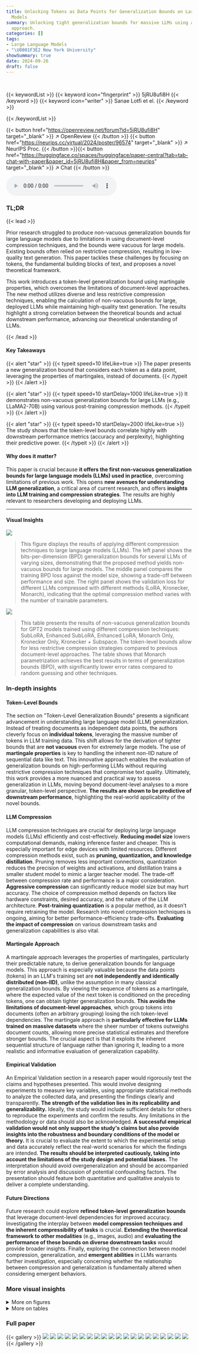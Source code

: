 ```yaml
---
title: Unlocking Tokens as Data Points for Generalization Bounds on Larger Language
  Models
summary: Unlocking tight generalization bounds for massive LLMs using a novel token-level
  approach.
categories: []
tags:
- Large Language Models
- "\U0001F3E2 New York University"
showSummary: true
date: 2024-09-26
draft: false
---
```


<br>

{{< keywordList >}}
{{< keyword icon="fingerprint" >}} 5jRU8ufi8H {{< /keyword >}}
{{< keyword icon="writer" >}} Sanae Lotfi et el. {{< /keyword >}}
 
{{< /keywordList >}}

{{< button href="https://openreview.net/forum?id=5jRU8ufi8H" target="_blank" >}}
↗ OpenReview
{{< /button >}}
{{< button href="https://neurips.cc/virtual/2024/poster/96574" target="_blank" >}}
↗ NeurIPS Proc.
{{< /button >}}{{< button href="https://huggingface.co/spaces/huggingface/paper-central?tab=tab-chat-with-paper&paper_id=5jRU8ufi8H&paper_from=neurips" target="_blank" >}}
↗ Chat
{{< /button >}}



<audio controls>
    <source src="https://ai-paper-reviewer.com/5jRU8ufi8H/podcast.wav" type="audio/wav">
    Your browser does not support the audio element.
</audio>


### TL;DR


{{< lead >}}

Prior research struggled to produce non-vacuous generalization bounds for large language models due to limitations in using document-level compression techniques, and the bounds were vacuous for large models. Existing bounds often relied on restrictive compression, resulting in low-quality text generation.  This paper tackles these challenges by focusing on tokens, the fundamental building blocks of text, and proposes a novel theoretical framework. 

This work introduces a token-level generalization bound using martingale properties, which overcomes the limitations of document-level approaches. The new method utilizes diverse and less restrictive compression techniques, enabling the calculation of non-vacuous bounds for large, deployed LLMs while maintaining high-quality text generation. The results highlight a strong correlation between the theoretical bounds and actual downstream performance, advancing our theoretical understanding of LLMs.

{{< /lead >}}


#### Key Takeaways

{{< alert "star" >}}
{{< typeit speed=10 lifeLike=true >}} The paper presents a new generalization bound that considers each token as a data point, leveraging the properties of martingales, instead of documents. {{< /typeit >}}
{{< /alert >}}

{{< alert "star" >}}
{{< typeit speed=10 startDelay=1000 lifeLike=true >}} It demonstrates non-vacuous generalization bounds for large LLMs (e.g., LLaMA2-70B) using various post-training compression methods. {{< /typeit >}}
{{< /alert >}}

{{< alert "star" >}}
{{< typeit speed=10 startDelay=2000 lifeLike=true >}} The study shows that the token-level bounds correlate highly with downstream performance metrics (accuracy and perplexity), highlighting their predictive power. {{< /typeit >}}
{{< /alert >}}

#### Why does it matter?
This paper is crucial because **it offers the first non-vacuous generalization bounds for large language models (LLMs) used in practice**, overcoming limitations of previous work.  This opens **new avenues for understanding LLM generalization**, a critical area of current research, and offers **insights into LLM training and compression strategies**. The results are highly relevant to researchers developing and deploying LLMs.

------
#### Visual Insights



![](https://ai-paper-reviewer.com/5jRU8ufi8H/figures_2_1.jpg)

> This figure displays the results of applying different compression techniques to large language models (LLMs). The left panel shows the bits-per-dimension (BPD) generalization bounds for several LLMs of varying sizes, demonstrating that the proposed method yields non-vacuous bounds for large models. The middle panel compares the training BPD loss against the model size, showing a trade-off between performance and size. The right panel shows the validation loss for different LLMs compressed with different methods (LoRA, Kronecker, Monarch), indicating that the optimal compression method varies with the number of trainable parameters.





![](https://ai-paper-reviewer.com/5jRU8ufi8H/tables_7_1.jpg)

> This table presents the results of non-vacuous generalization bounds for GPT2 models trained using different compression techniques: SubLoRA, Enhanced SubLoRA, Enhanced LoRA, Monarch Only, Kronecker Only, Kronecker + Subspace.  The token-level bounds allow for less restrictive compression strategies compared to previous document-level approaches. The table shows that Monarch parametrization achieves the best results in terms of generalization bounds (BPD), with significantly lower error rates compared to random guessing and other techniques.





### In-depth insights


#### Token-Level Bounds
The section on "Token-Level Generalization Bounds" presents a significant advancement in understanding large language model (LLM) generalization.  Instead of treating documents as independent data points, the authors cleverly focus on **individual tokens**, leveraging the massive number of tokens in LLM training data. This shift allows for the derivation of tighter bounds that are **not vacuous** even for extremely large models.  The use of **martingale properties** is key to handling the inherent non-IID nature of sequential data like text.  This innovative approach enables the evaluation of generalization bounds on high-performing LLMs without requiring restrictive compression techniques that compromise text quality.  Ultimately, this work provides a more nuanced and practical way to assess generalization in LLMs, moving beyond document-level analyses to a more granular, token-level perspective. **The results are shown to be predictive of downstream performance**, highlighting the real-world applicability of the novel bounds.

#### LLM Compression
LLM compression techniques are crucial for deploying large language models (LLMs) efficiently and cost-effectively.  **Reducing model size** lowers computational demands, making inference faster and cheaper.  This is especially important for edge devices with limited resources.  Different compression methods exist, such as **pruning, quantization, and knowledge distillation**.  Pruning removes less important connections, quantization reduces the precision of weights and activations, and distillation trains a smaller student model to mimic a larger teacher model. The trade-off between compression rate and performance is a major consideration.  **Aggressive compression** can significantly reduce model size but may hurt accuracy. The choice of compression method depends on factors like hardware constraints, desired accuracy, and the nature of the LLM architecture.  **Post-training quantization** is a popular method, as it doesn't require retraining the model. Research into novel compression techniques is ongoing, aiming for better performance-efficiency trade-offs.  **Evaluating the impact of compression** on various downstream tasks and generalization capabilities is also vital.

#### Martingale Approach
A martingale approach leverages the properties of martingales, particularly their predictable nature, to derive generalization bounds for language models.  This approach is especially valuable because the data points (tokens) in an LLM's training set are **not independently and identically distributed (non-IID)**, unlike the assumption in many classical generalization bounds.  By viewing the sequence of tokens as a martingale, where the expected value of the next token is conditioned on the preceding tokens, one can obtain tighter generalization bounds. **This avoids the limitations of document-level approaches**, which group tokens into documents (often an arbitrary grouping) losing the rich token-level dependencies. The martingale approach is **particularly effective for LLMs trained on massive datasets** where the sheer number of tokens outweighs document counts, allowing more precise statistical estimates and therefore stronger bounds.  The crucial aspect is that it exploits the inherent sequential structure of language rather than ignoring it, leading to a more realistic and informative evaluation of generalization capability.

#### Empirical Validation
An Empirical Validation section in a research paper would rigorously test the claims and hypotheses presented.  This would involve designing experiments to measure key variables, using appropriate statistical methods to analyze the collected data, and presenting the findings clearly and transparently.  **The strength of the validation lies in its replicability and generalizability.**  Ideally, the study would include sufficient details for others to reproduce the experiments and confirm the results.  Any limitations in the methodology or data should also be acknowledged.  **A successful empirical validation would not only support the study's claims but also provide insights into the robustness and boundary conditions of the model or theory.**  It is crucial to evaluate the extent to which the experimental setup and data accurately reflect the real-world scenarios for which the findings are intended.  **The results should be interpreted cautiously, taking into account the limitations of the study design and potential biases.**  The interpretation should avoid overgeneralization and should be accompanied by error analysis and discussion of potential confounding factors. The presentation should feature both quantitative and qualitative analysis to deliver a complete understanding.

#### Future Directions
Future research could explore **refined token-level generalization bounds** that leverage document-level dependencies for improved accuracy.  Investigating the interplay between **model compression techniques and the inherent compressibility of tasks** is crucial.  **Extending the theoretical framework to other modalities** (e.g., images, audio) and **evaluating the performance of these bounds on diverse downstream tasks** would provide broader insights.  Finally,  exploring the connection between model compression, generalization, and **emergent abilities** in LLMs warrants further investigation, especially concerning whether the relationship between compression and generalization is fundamentally altered when considering emergent behaviors.


### More visual insights

<details>
<summary>More on figures
</summary>


![](https://ai-paper-reviewer.com/5jRU8ufi8H/figures_5_1.jpg)

> This figure demonstrates the non-vacuous generalization bounds achieved for various LLMs (LLaMA family) with up to 70 billion parameters.  The left panel shows the bits-per-dimension (BPD) bounds against compressed model size, highlighting the trade-off between compression and model performance. The middle panel compares training loss (BPD) across different LLaMA models, showcasing the relationship between model size and training loss. The right panel illustrates the validation loss against different compression techniques (LoRA, Kronecker, Monarch) across varying numbers of trainable parameters, revealing the optimal compression technique based on model size.


![](https://ai-paper-reviewer.com/5jRU8ufi8H/figures_17_1.jpg)

> This figure shows the result of an experiment designed to differentiate between a model's ability to memorize facts and its ability to recognize patterns.  Two types of sequences were generated: structured (highly compressible) and random (incompressible).  A GPT-2 model was trained on these sequences and then compressed using post-training quantization with varying levels of aggressiveness (quantization levels). The plot shows the accuracy of integer prediction for both types of sequences at different compression levels. The results indicate that as the model is compressed more aggressively, the ability to recall unstructured sequences deteriorates much faster than the ability to recognize structured patterns, highlighting the difference between memorization and pattern recognition in LLMs.


![](https://ai-paper-reviewer.com/5jRU8ufi8H/figures_18_1.jpg)

> This figure shows the results of applying different compression techniques to several LLMs (LLaMA family) and evaluating their generalization bounds using three different metrics.  The left panel shows bits per dimension (BPD) bounds versus compressed model size for various LLMs and quantization levels. The middle panel displays training BPD loss versus compressed size for the LLMs. The right panel compares validation loss for various compression methods (LoRA, Kronecker, Monarch) at different numbers of trainable parameters.  It demonstrates the achieved non-vacuous generalization bounds for large models and the trade-off between compression and performance.


![](https://ai-paper-reviewer.com/5jRU8ufi8H/figures_20_1.jpg)

> This figure presents a comprehensive analysis of non-vacuous generalization bounds for large language models (LLMs), specifically focusing on the LLaMA family.  It shows the relationship between model size, compression techniques, and generalization performance using three key metrics: BPD (bits per dimension) bounds, training loss, and validation loss. The left panel demonstrates that even with models up to 70B parameters, non-vacuous bounds can be achieved. The middle panel reveals the relationship between training loss and model size, and the right panel shows how the choice of compression technique (LoRA, Kronecker, Monarch) influences validation loss at different parameter scales.


</details>




<details>
<summary>More on tables
</summary>


![](https://ai-paper-reviewer.com/5jRU8ufi8H/tables_8_1.jpg)
> This table presents the results of applying post-training quantization to pretrained GPT2 models of varying sizes (124M, 355M, and 774M parameters).  The table shows the achieved BPD (bits per dimension) bound, along with the Top-1 and Top-100 error rates.  The key finding is that even with relatively large models, non-vacuous generalization bounds are achieved using only post-training quantization without modifying the original pretraining process.

![](https://ai-paper-reviewer.com/5jRU8ufi8H/tables_8_2.jpg)
> This table presents the results of applying post-training quantization to pretrained LLAMA2 models of varying sizes (7B, 13B, and 70B parameters).  It shows the achieved non-vacuous generalization bounds (bits per dimension (BPD), Top-1 error, and Top-100 error) for the next-token prediction task on the Amber dataset.  The results demonstrate that even very large language models can achieve non-vacuous generalization bounds with appropriate compression techniques (in this case, 2-bit quantization).  A random guess baseline is also included for comparison.

![](https://ai-paper-reviewer.com/5jRU8ufi8H/tables_9_1.jpg)
> This table compares the bits-per-dimension (BPD) achieved by a quantized GPT2 small model and k-th order Markov chains on the OpenWebText dataset.  The results show that the GPT2 model achieves significantly better bounds than the Markov chains, even for relatively high values of k (context length).  This demonstrates that the model's ability to predict the next token goes beyond simply memorizing short sequences of tokens (n-grams) and captures much longer-range correlations within the text.

![](https://ai-paper-reviewer.com/5jRU8ufi8H/tables_15_1.jpg)
> This table shows the results of applying various compression techniques (SubLoRA, enhanced SubLoRA, enhanced LoRA, Monarch Only, Kronecker Only, Kronecker + Subspace) to the GPT2 model for pretraining.  The token-level bounds allow for less restrictive compression compared to document-level approaches. The table presents the BPD bound, Top-1, Top-10, and Top-100 errors for each compression technique, showing that Monarch parametrization gives the best results in terms of generalization bounds.

![](https://ai-paper-reviewer.com/5jRU8ufi8H/tables_16_1.jpg)
> This table presents the zero-shot performance of GPT-2 models of varying sizes (117M, 345M, 762M, and 1542M parameters) on several downstream tasks.  The tasks include LAMBADA (perplexity and accuracy), CBT-CN (accuracy), CBT-NE (accuracy), WikiText2 (perplexity), PTB (perplexity), WikiText103 (perplexity), and 1BW (perplexity). The results are adapted from Radford et al. [39] and showcase how model size affects zero-shot performance across diverse language modeling tasks.

![](https://ai-paper-reviewer.com/5jRU8ufi8H/tables_18_1.jpg)
> This table shows the results of applying the proposed token-level generalization bounds to language models pretrained on antibody sequences.  The models used were Mistral 377M, 212M, and 94M, each with post-training quantization applied.  The table shows the bits per dimension (BPD) bound achieved, along with the Top-1, Top-10, and Top-100 error rates.  It highlights that even small models achieve non-vacuous generalization bounds on this specific dataset.

![](https://ai-paper-reviewer.com/5jRU8ufi8H/tables_19_1.jpg)
> This table presents non-vacuous token-level generalization bounds for various open-source pretrained LLMs (LLaMA1 and LLaMA2, including chat versions) after post-training quantization using QuIP#.  The bounds are calculated for different bit precisions (2, 3, and 4 bits) and model sizes, showing the bits per dimension (BPD), Top-1, Top-10, and Top-100 errors.  The results demonstrate that even large language models with billions of parameters can achieve non-vacuous bounds using this method.  The comparison with a random guess baseline highlights the significance of the obtained bounds.

![](https://ai-paper-reviewer.com/5jRU8ufi8H/tables_20_1.jpg)
> This table presents the non-vacuous generalization bounds achieved using different compression techniques for GPT2 pretraining.  The results show the impact of different compression methods (SubLoRA, enhanced SubLoRA, enhanced LoRA, Monarch only, Kronecker only, Kronecker + Subspace) on the BPD bound and Top-k errors. The token-level bounds allow for less restrictive compression, demonstrating that the Monarch parametrization yields the best results.

</details>




### Full paper

{{< gallery >}}
<img src="https://ai-paper-reviewer.com/5jRU8ufi8H/1.png" class="grid-w50 md:grid-w33 xl:grid-w25" />
<img src="https://ai-paper-reviewer.com/5jRU8ufi8H/2.png" class="grid-w50 md:grid-w33 xl:grid-w25" />
<img src="https://ai-paper-reviewer.com/5jRU8ufi8H/3.png" class="grid-w50 md:grid-w33 xl:grid-w25" />
<img src="https://ai-paper-reviewer.com/5jRU8ufi8H/4.png" class="grid-w50 md:grid-w33 xl:grid-w25" />
<img src="https://ai-paper-reviewer.com/5jRU8ufi8H/5.png" class="grid-w50 md:grid-w33 xl:grid-w25" />
<img src="https://ai-paper-reviewer.com/5jRU8ufi8H/6.png" class="grid-w50 md:grid-w33 xl:grid-w25" />
<img src="https://ai-paper-reviewer.com/5jRU8ufi8H/7.png" class="grid-w50 md:grid-w33 xl:grid-w25" />
<img src="https://ai-paper-reviewer.com/5jRU8ufi8H/8.png" class="grid-w50 md:grid-w33 xl:grid-w25" />
<img src="https://ai-paper-reviewer.com/5jRU8ufi8H/9.png" class="grid-w50 md:grid-w33 xl:grid-w25" />
<img src="https://ai-paper-reviewer.com/5jRU8ufi8H/10.png" class="grid-w50 md:grid-w33 xl:grid-w25" />
<img src="https://ai-paper-reviewer.com/5jRU8ufi8H/11.png" class="grid-w50 md:grid-w33 xl:grid-w25" />
<img src="https://ai-paper-reviewer.com/5jRU8ufi8H/12.png" class="grid-w50 md:grid-w33 xl:grid-w25" />
<img src="https://ai-paper-reviewer.com/5jRU8ufi8H/13.png" class="grid-w50 md:grid-w33 xl:grid-w25" />
<img src="https://ai-paper-reviewer.com/5jRU8ufi8H/14.png" class="grid-w50 md:grid-w33 xl:grid-w25" />
<img src="https://ai-paper-reviewer.com/5jRU8ufi8H/15.png" class="grid-w50 md:grid-w33 xl:grid-w25" />
<img src="https://ai-paper-reviewer.com/5jRU8ufi8H/16.png" class="grid-w50 md:grid-w33 xl:grid-w25" />
<img src="https://ai-paper-reviewer.com/5jRU8ufi8H/17.png" class="grid-w50 md:grid-w33 xl:grid-w25" />
<img src="https://ai-paper-reviewer.com/5jRU8ufi8H/18.png" class="grid-w50 md:grid-w33 xl:grid-w25" />
<img src="https://ai-paper-reviewer.com/5jRU8ufi8H/19.png" class="grid-w50 md:grid-w33 xl:grid-w25" />
<img src="https://ai-paper-reviewer.com/5jRU8ufi8H/20.png" class="grid-w50 md:grid-w33 xl:grid-w25" />
{{< /gallery >}}